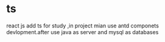 # ts
react  js add ts for study ,in project mian use antd componets devlopment.after use java as server and mysql as databases
